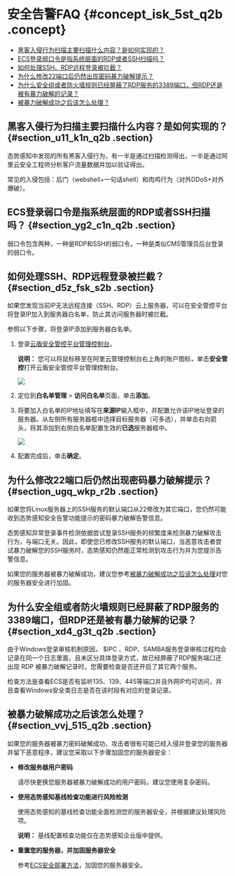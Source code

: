 # 安全告警FAQ {#concept_isk_5st_q2b .concept}

-   [黑客入侵行为扫描主要扫描什么内容？是如何实现的？](cn.zh-CN/常见问题/安全告警FAQ.md#section_u11_k1n_q2b)
-   [ECS登录弱口令是指系统层面的RDP或者SSH扫描吗？](cn.zh-CN/常见问题/安全告警FAQ.md#section_yg2_c1n_q2b)
-   [如何处理SSH、RDP远程登录被拦截？](cn.zh-CN/常见问题/安全告警FAQ.md#section_d5z_fsk_s2b)
-   [为什么修改22端口后仍然出现密码暴力破解提示？](cn.zh-CN/常见问题/安全告警FAQ.md#section_ugq_wkp_r2b)
-   [为什么安全组或者防火墙规则已经屏蔽了RDP服务的3389端口，但RDP还是被有暴力破解的记录？](cn.zh-CN/常见问题/安全告警FAQ.md#section_xd4_g3t_q2b)
-   [被暴力破解成功之后该怎么处理？](cn.zh-CN/常见问题/安全告警FAQ.md#section_vvj_515_q2b)

## 黑客入侵行为扫描主要扫描什么内容？是如何实现的？ {#section_u11_k1n_q2b .section}

态势感知中发现的所有黑客入侵行为，有一半是通过扫描检测得出，一半是通过阿里云安全工程师分析客户流量数据并加以验证得出。

常见的入侵包括：后门（webshell+一句话shell）和肉鸡行为（对外DDoS+对外爆破）。

## ECS登录弱口令是指系统层面的RDP或者SSH扫描吗？ {#section_yg2_c1n_q2b .section}

弱口令包含两种，一种是RDP和SSH的弱口令，一种是类似CMS管理员后台登录的弱口令。

## 如何处理SSH、RDP远程登录被拦截？ {#section_d5z_fsk_s2b .section}

如果您发现当前IP无法远程连接（SSH、RDP）云上服务器，可以在安全管控平台将登录IP加入到服务器白名单，防止其访问服务器时被拦截。

参照以下步骤，将登录IP添加到服务器白名单。

1.  登录[云盾安全管控平台管理控制台](https://yundun.console.aliyun.com/?p=sc#/)。

    **说明：** 您可以将鼠标移至在阿里云管理控制台右上角的账户图标，单击**安全管控**打开云盾安全管控平台管理控制台。

    ![](http://static-aliyun-doc.oss-cn-hangzhou.aliyuncs.com/assets/img/17025/15336093818963_zh-CN.png)

2.  定位到**白名单管理** \> **访问白名单**页面，单击**添加**。
3.  将要加入白名单的IP地址填写在**来源IP**输入框中，并配置允许该IP地址登录的服务器。从左侧所有服务器框中选择目标服务器（可多选），并单击右向箭头，将其添加到右侧白名单配置生效的**已选**服务器框中。

    ![](http://static-aliyun-doc.oss-cn-hangzhou.aliyuncs.com/assets/img/17025/15336093818964_zh-CN.png)

4.  配置完成后，单击**确定**。

## 为什么修改22端口后仍然出现密码暴力破解提示？ {#section_ugq_wkp_r2b .section}

如果您将Linux服务器上的SSH服务的默认端口从22修改为其它端口，您仍然可能收到态势感知安全告警功能提示的密码暴力破解告警信息。

态势感知异常登录事件检测依据尝试登录SSH服务的频繁度来检测暴力破解攻击行为，与端口无关。因此，即使您已修改SSH服务的默认端口，当恶意攻击者尝试暴力破解您的SSH服务时，态势感知仍然能正常检测到攻击行为并为您提示告警信息。

如果您的服务器被暴力破解成功，建议您参考[被暴力破解成功之后该怎么处理](cn.zh-CN/常见问题/安全告警FAQ.md#section_vvj_515_q2b)对您的服务器安全进行加固。

## 为什么安全组或者防火墙规则已经屏蔽了RDP服务的3389端口，但RDP还是被有暴力破解的记录？ {#section_xd4_g3t_q2b .section}

由于Windows登录审核机制原因， $IPC 、RDP、SAMBA服务登录审核过程均会记录在同一个日志里面，且未区分具体登录方式，故已经屏蔽了RDP服务端口还出现 RDP 被暴力破解记录时，您需要检查是否还开启了其它两个服务。

检查方法是查看ECS是否有监听135、139、445等端口并且外网IP均可访问，并且查看Windows安全类日志是否在该时段有对应的登录记录。

## 被暴力破解成功之后该怎么处理？ {#section_vvj_515_q2b .section}

如果您的服务器被暴力密码破解成功，攻击者很有可能已经入侵并登录您的服务器并留下恶意程序，建议您采取以下步骤加固您的服务器安全：

-   **修改服务器用户密码**

    请尽快更换您服务器被暴力破解成功的用户密码，建议您使用复杂密码。

-   **使用态势感知基线检查功能进行风险检测**

    使用态势感知的基线检查功能全面检测您的服务器安全，并根据建议处理风险项。

    **说明：** 基线配置核查功能仅在态势感知企业版中提供。

-   **重置您的服务器，并加固服务器安全**

    参考[ECS安全部署方法](https://help.aliyun.com/document_detail/37538.html)，加固您的服务器安全。



